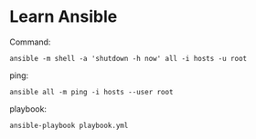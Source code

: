 # Learn Ansible

Command:

```
ansible -m shell -a 'shutdown -h now' all -i hosts -u root
```

ping:

```
ansible all -m ping -i hosts --user root
```

playbook:

```
ansible-playbook playbook.yml
```


